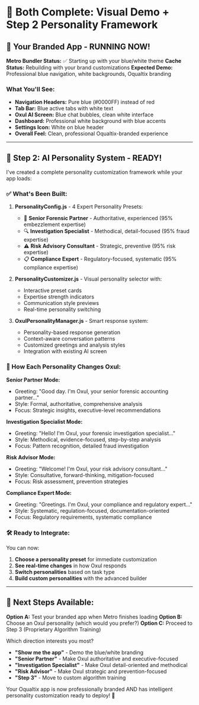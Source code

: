 # 🎉 Both Complete: Visual Demo + Step 2 Personality Framework

## 📱 Your Branded App - RUNNING NOW!

**Metro Bundler Status:** ✅ Starting up with your blue/white theme
**Cache Status:** Rebuilding with your brand customizations
**Expected Demo:** Professional blue navigation, white backgrounds, Oqualtix branding

### What You'll See:
- **Navigation Headers:** Pure blue (#0000FF) instead of red
- **Tab Bar:** Blue active tabs with white text  
- **Oxul AI Screen:** Blue chat bubbles, clean white interface
- **Dashboard:** Professional white background with blue accents
- **Settings Icon:** White on blue header
- **Overall Feel:** Clean, professional Oqualtix-branded experience

---

## 🤖 Step 2: AI Personality System - READY!

I've created a complete personality customization framework while your app loads:

### ✅ What's Been Built:

1. **PersonalityConfig.js** - 4 Expert Personality Presets:
   - 👔 **Senior Forensic Partner** - Authoritative, experienced (95% embezzlement expertise)
   - 🔍 **Investigation Specialist** - Methodical, detail-focused (95% fraud expertise)  
   - ⚠️ **Risk Advisory Consultant** - Strategic, preventive (95% risk expertise)
   - 📋 **Compliance Expert** - Regulatory-focused, systematic (95% compliance expertise)

2. **PersonalityCustomizer.js** - Visual personality selector with:
   - Interactive preset cards
   - Expertise strength indicators
   - Communication style previews
   - Real-time personality switching

3. **OxulPersonalityManager.js** - Smart response system:
   - Personality-based response generation
   - Context-aware conversation patterns
   - Customized greetings and analysis styles
   - Integration with existing AI screen

### 🎯 How Each Personality Changes Oxul:

**Senior Partner Mode:**
- Greeting: "Good day. I'm Oxul, your senior forensic accounting partner..."
- Style: Formal, authoritative, comprehensive analysis
- Focus: Strategic insights, executive-level recommendations

**Investigation Specialist Mode:**  
- Greeting: "Hello! I'm Oxul, your forensic investigation specialist..."
- Style: Methodical, evidence-focused, step-by-step analysis
- Focus: Pattern recognition, detailed fraud investigation

**Risk Advisor Mode:**
- Greeting: "Welcome! I'm Oxul, your risk advisory consultant..."
- Style: Consultative, forward-thinking, mitigation-focused
- Focus: Risk assessment, prevention strategies

**Compliance Expert Mode:**
- Greeting: "Greetings. I'm Oxul, your compliance and regulatory expert..."
- Style: Systematic, regulation-focused, documentation-oriented
- Focus: Regulatory requirements, systematic compliance

### 🛠️ Ready to Integrate:

You can now:
1. **Choose a personality preset** for immediate customization
2. **See real-time changes** in how Oxul responds
3. **Switch personalities** based on task type
4. **Build custom personalities** with the advanced builder

---

## 🚀 Next Steps Available:

**Option A:** Test your branded app when Metro finishes loading
**Option B:** Choose an Oxul personality (which would you prefer?)
**Option C:** Proceed to Step 3 (Proprietary Algorithm Training)

Which direction interests you most?
- **"Show me the app"** - Demo the blue/white branding
- **"Senior Partner"** - Make Oxul authoritative and executive-focused  
- **"Investigation Specialist"** - Make Oxul detail-oriented and methodical
- **"Risk Advisor"** - Make Oxul strategic and prevention-focused
- **"Step 3"** - Move to custom algorithm training

Your Oqualtix app is now professionally branded AND has intelligent personality customization ready to deploy! 🎯